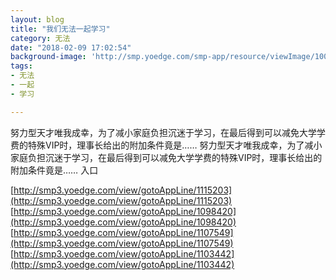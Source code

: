 ```yaml
---
layout: blog
title: "我们无法一起学习"
category: 无法
date: "2018-02-09 17:02:54"
background-image: 'http://smp.yoedge.com/smp-app/resource/viewImage/1003163appline.png'
tags:
- 无法
- 一起
- 学习

---
```

努力型天才唯我成幸，为了减小家庭负担沉迷于学习，在最后得到可以减免大学学费的特殊VIP时，理事长给出的附加条件竟是……
努力型天才唯我成幸，为了减小家庭负担沉迷于学习，在最后得到可以减免大学学费的特殊VIP时，理事长给出的附加条件竟是……
入口

[http://smp3.yoedge.com/view/gotoAppLine/1115203](http://smp3.yoedge.com/view/gotoAppLine/1115203)
[http://smp3.yoedge.com/view/gotoAppLine/1098420](http://smp3.yoedge.com/view/gotoAppLine/1098420)
[http://smp3.yoedge.com/view/gotoAppLine/1107549](http://smp3.yoedge.com/view/gotoAppLine/1107549)
[http://smp3.yoedge.com/view/gotoAppLine/1103442](http://smp3.yoedge.com/view/gotoAppLine/1103442)

        
